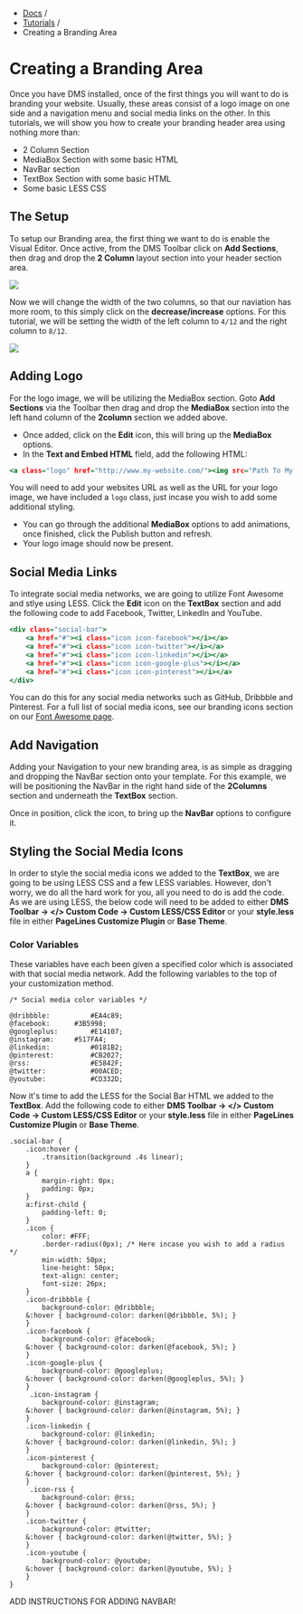 <div class="row-fluid">
  <div class="span12">
		<ul class="breadcrumb">
  			<li><a href="http://docs.pagelines.com/">Docs</a> <span class="divider">/</span></li>
  			<li><a href="http://docs.pagelines.com/tutorials">Tutorials</a> <span class="divider">/</span></li>
  			<li class="active">Creating a Branding Area</li>
		</ul>
	</div>
</div>

# Creating a Branding Area #

Once you have DMS installed, once of the first things you will want to do is branding your website. Usually, these areas consist of a logo image on one side and a navigation menu and social media links on the other. In this tutorials, we will show you how to create your branding header area using nothing more than:

* 2 Column Section
* MediaBox Section with some basic HTML
* NavBar section
* TextBox Section with some basic HTML
* Some basic LESS CSS

## The Setup ##

To setup our Branding area, the first thing we want to do is enable the Visual Editor. Once active, from the DMS Toolbar click on **Add Sections**, then drag and drop the **2 Column** layout section into your header section area. 

![](https://raw.github.com/pagelines/Docs/master/gh-pages-template/public/img/branding-2column.jpg)

Now we will change the width of the two columns, so that our naviation has more room, to this simply click on the **decrease/increase** options. For this tutorial, we will be setting the width of the left column to `4/12` and the right column to `8/12`.

![](https://raw.github.com/pagelines/Docs/master/gh-pages-template/public/img/branding-column-width.jpg)


## Adding Logo ##

For the logo image, we will be utilizing the MediaBox section. Goto **Add Sections** via the Toolbar then drag and drop the **MediaBox** section into the left hand column of the **2column** section we added above.

* Once added, click on the **Edit** icon, this will bring up the **MediaBox** options.
* In the **Text and Embed HTML** field, add the following HTML:

~~~ .html
<a class="logo" href="http://www.my-website.com/"><img src="Path To My Image" alt="My Logo"></a>
~~~

You will need to add your websites URL as well as the URL for your logo image, we have included a `logo` class, just incase you wish to add some additional styling.

* You can go through the additional **MediaBox** options to add animations, once finished, click the Publish button and refresh.
* Your logo image should now be present.

## Social Media Links ##

To integrate social media networks, we are going to utilize Font Awesome and stlye using LESS. Click the **Edit** icon on the **TextBox** section and add the following code to add Facebook, Twitter, LinkedIn and YouTube.

~~~ .html
<div class="social-bar">
	<a href="#"><i class="icon icon-facebook"></i></a>
	<a href="#"><i class="icon icon-twitter"></i></a>
	<a href="#"><i class="icon icon-linkedin"></i></a>
	<a href="#"><i class="icon icon-google-plus"></i></a>
	<a href="#"><i class="icon icon-pinterest"></i></a>
</div>
~~~

You can do this for any social media networks such as GitHub, Dribbble and Pinterest. For a full list of social media icons, see our branding icons section on our [Font Awesome page](http://docs.pagelines.com/tutorials/font-awesome).

## Add Navigation ##

Adding your Navigation to your new branding area, is as simple as dragging and dropping the NavBar section onto your template. For this example, we will be positioning the NavBar in the right hand side of the **2Columns** section and underneath the **TextBox** section.

Once in position, click the <i class="icon-pencil"></i> icon, to bring up the **NavBar** options to configure it.

## Styling the Social Media Icons ##

In order to style the social media icons we added to the **TextBox**, we are going to be using LESS CSS and a few LESS variables. However, don't worry, we do all the hard work for you, all you need to do is add the code. As we are using LESS, the below code will need to be added to either **DMS Toolbar → </> Custom Code → Custom LESS/CSS Editor** or your **style.less** file in either **PageLines Customize Plugin** or **Base Theme**.

### Color Variables ###

These variables have each been given a specified color which is associated with that social media network. Add the following variables to the top of your customization method.

~~~ .less
/* Social media color variables */

@dribbble:			#EA4c89;
@facebook:		#3B5998;
@googleplus:		#E14107;
@instagram:		#517FA4;
@linkedin:			#0181B2;
@pinterest:			#CB2027;
@rss:				#E5842F;
@twitter:			#00ACED;
@youtube:			#CD332D;
~~~

Now it's time to add the LESS for the Social Bar HTML we added to the **TextBox**. Add the following code to either **DMS Toolbar → </> Custom Code → Custom LESS/CSS Editor** or your **style.less** file in either **PageLines Customize Plugin** or **Base Theme**.

~~~ .less
.social-bar {
    .icon:hover {
        .transition(background .4s linear);
    }
    a {
        margin-right: 0px;
        padding: 0px;
    }
    a:first-child {
        padding-left: 0;
    }
    .icon {
        color: #FFF;
        .border-radius(0px); /* Here incase you wish to add a radius */
        min-width: 50px;
        line-height: 50px;
        text-align: center;
        font-size: 26px;
    }
    .icon-dribbble {
        background-color: @dribbble;
    &:hover { background-color: darken(@dribbble, 5%); }
    }
    .icon-facebook {
        background-color: @facebook;
    &:hover { background-color: darken(@facebook, 5%); }
    }
    .icon-google-plus {
        background-color: @googleplus;
    &:hover { background-color: darken(@googleplus, 5%); }
    }
     .icon-instagram {
        background-color: @instagram;
    &:hover { background-color: darken(@instagram, 5%); }
    }
    .icon-linkedin {
        background-color: @linkedin;
    &:hover { background-color: darken(@linkedin, 5%); }
    }
    .icon-pinterest {
        background-color: @pinterest;
    &:hover { background-color: darken(@pinterest, 5%); }
    }
     .icon-rss {
        background-color: @rss;
    &:hover { background-color: darken(@rss, 5%); }
    }
    .icon-twitter {
        background-color: @twitter;
    &:hover { background-color: darken(@twitter, 5%); }
    }
    .icon-youtube {
        background-color: @youtube;
    &:hover { background-color: darken(@youtube, 5%); }
    }
}
~~~



ADD INSTRUCTIONS FOR ADDING NAVBAR!
